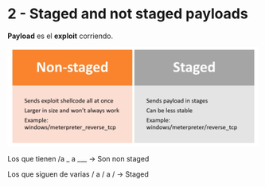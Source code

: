 # 2 - Staged and not staged payloads

**Payload** es el **exploit** corriendo.

![](../../../.gitbook/assets/imagen%20%28297%29.png)

Los que tienen /a \_ a  __\_ -&gt; Son non staged

Los que siguen de varias / a / a / -&gt; Staged




